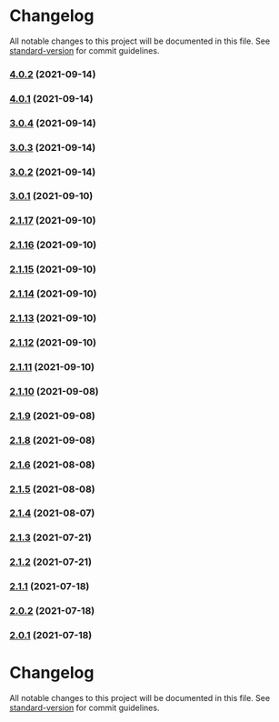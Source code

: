 # Changelog

All notable changes to this project will be documented in this file. See [standard-version](https://github.com/conventional-changelog/standard-version) for commit guidelines.

### [4.0.2](https://github.com/Uniswap/default-token-list/compare/v4.0.1...v4.0.2) (2021-09-14)

### [4.0.1](https://github.com/Uniswap/default-token-list/compare/v3.0.4...v4.0.1) (2021-09-14)

### [3.0.4](https://github.com/Uniswap/default-token-list/compare/v3.0.1...v3.0.4) (2021-09-14)

### [3.0.3](https://github.com/Uniswap/default-token-list/compare/v3.0.2...v3.0.3) (2021-09-14)

### [3.0.2](https://github.com/Uniswap/default-token-list/compare/v2.1.14...v3.0.2) (2021-09-14)

### [3.0.1](https://github.com/Uniswap/default-token-list/compare/v2.1.17...v3.0.1) (2021-09-10)

### [2.1.17](https://github.com/Uniswap/default-token-list/compare/v2.1.16...v2.1.17) (2021-09-10)

### [2.1.16](https://github.com/Uniswap/default-token-list/compare/v2.1.15...v2.1.16) (2021-09-10)

### [2.1.15](https://github.com/Uniswap/default-token-list/compare/v2.1.14...v2.1.15) (2021-09-10)

### [2.1.14](https://github.com/Uniswap/default-token-list/compare/v2.1.13...v2.1.14) (2021-09-10)

### [2.1.13](https://github.com/Uniswap/default-token-list/compare/v2.1.12...v2.1.13) (2021-09-10)

### [2.1.12](https://github.com/Uniswap/default-token-list/compare/v2.1.11...v2.1.12) (2021-09-10)

### [2.1.11](https://github.com/Uniswap/default-token-list/compare/v2.1.3...v2.1.11) (2021-09-10)

### [2.1.10](https://github.com/Uniswap/default-token-list/compare/v2.1.9...v2.1.10) (2021-09-08)

### [2.1.9](https://github.com/Uniswap/default-token-list/compare/v2.1.8...v2.1.9) (2021-09-08)

### [2.1.8](https://github.com/Uniswap/default-token-list/compare/v2.0.0...v2.1.8) (2021-09-08)

### [2.1.6](https://github.com/Uniswap/default-token-list/compare/v2.1.5...v2.1.6) (2021-08-08)

### [2.1.5](https://github.com/Uniswap/default-token-list/compare/v2.1.4...v2.1.5) (2021-08-08)

### [2.1.4](https://github.com/Uniswap/default-token-list/compare/v2.1.1...v2.1.4) (2021-08-07)

### [2.1.3](https://github.com/Uniswap/default-token-list/compare/v2.1.2...v2.1.3) (2021-07-21)

### [2.1.2](https://github.com/Uniswap/default-token-list/compare/v2.0.0...v2.1.2) (2021-07-21)

### [2.1.1](https://github.com/Uniswap/default-token-list/compare/v2.0.2...v2.1.1) (2021-07-18)

### [2.0.2](https://github.com/Uniswap/default-token-list/compare/v2.0.1...v2.0.2) (2021-07-18)

### [2.0.1](https://github.com/Uniswap/default-token-list/compare/v2.0.0...v2.0.1) (2021-07-18)

# Changelog

All notable changes to this project will be documented in this file. See [standard-version](https://github.com/conventional-changelog/standard-version) for commit guidelines.
